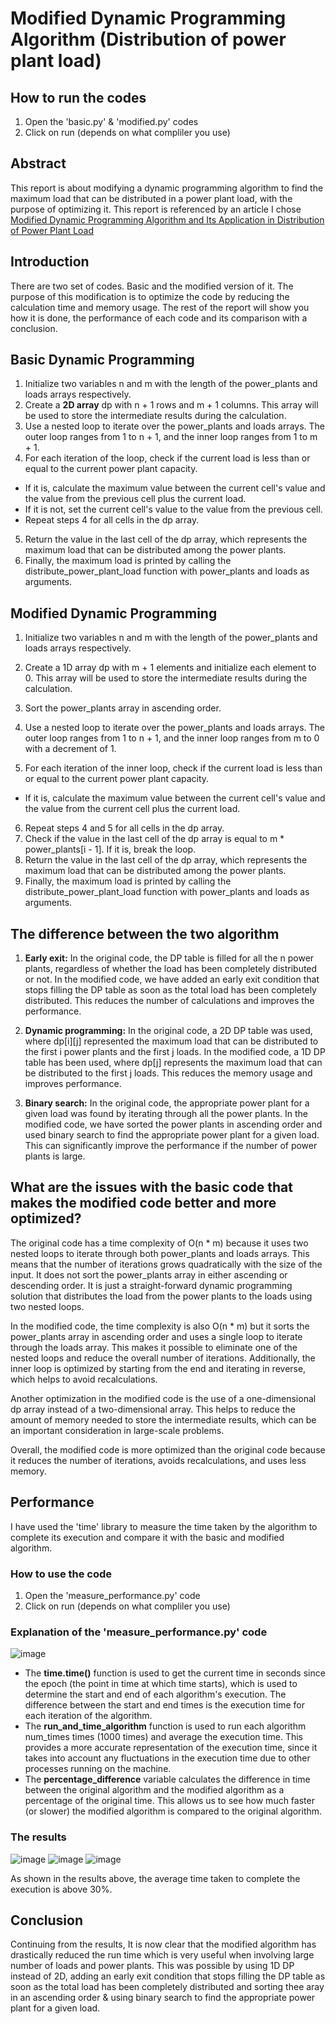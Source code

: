 # Modified Dynamic Programming Algorithm (Distribution of power plant load)

## How to run the codes
1) Open the 'basic.py' & 'modified.py' codes
2) Click on run (depends on what compliler you use)

## Abstract
This report is about modifying a dynamic programming algorithm to find the maximum load that can be distributed in a power plant load, with the purpose of optimizing it. This report is referenced by an article I chose [Modified Dynamic Programming Algorithm and Its Application in
Distribution of Power Plant Load](https://www.e3s-conferences.org/articles/e3sconf/pdf/2019/62/e3sconf_icbte2019_01005.pdf)

## Introduction
There are two set of codes. Basic and the modified version of it. The purpose of this modification is to optimize the code by reducing the calculation time and memory usage. The rest of the report will show you how it is done, the performance of each code and its comparison with a conclusion.

## Basic Dynamic Programming
1) Initialize two variables n and m with the length of the power_plants and loads arrays respectively.
2) Create a **2D array** dp with n + 1 rows and m + 1 columns. This array will be used to store the intermediate results during the calculation.
3) Use a nested loop to iterate over the power_plants and loads arrays. The outer loop ranges from 1 to n + 1, and the inner loop ranges from 1 to m + 1.
4) For each iteration of the loop, check if the current load is less than or equal to the current power plant capacity.

  - If it is, calculate the maximum value between the current cell's value and the value from the previous cell plus the current load.
  - If it is not, set the current cell's value to the value from the previous cell.
  - Repeat steps 4 for all cells in the dp array.

5) Return the value in the last cell of the dp array, which represents the maximum load that can be distributed among the power plants.
6) Finally, the maximum load is printed by calling the distribute_power_plant_load function with power_plants and loads as arguments.

## Modified Dynamic Programming
1) Initialize two variables n and m with the length of the power_plants and loads arrays respectively.

2) Create a 1D array dp with m + 1 elements and initialize each element to 0. This array will be used to store the intermediate results during the calculation.

3) Sort the power_plants array in ascending order.

4) Use a nested loop to iterate over the power_plants and loads arrays. The outer loop ranges from 1 to n + 1, and the inner loop ranges from m to 0 with a decrement of 1.

5) For each iteration of the inner loop, check if the current load is less than or equal to the current power plant capacity.

  - If it is, calculate the maximum value between the current cell's value and the value from the current cell plus the current load.

6) Repeat steps 4 and 5 for all cells in the dp array.
7) Check if the value in the last cell of the dp array is equal to m * power_plants[i - 1]. If it is, break the loop.
8) Return the value in the last cell of the dp array, which represents the maximum load that can be distributed among the power plants.
9) Finally, the maximum load is printed by calling the distribute_power_plant_load function with power_plants and loads as arguments.

## The difference between the two algorithm
1) **Early exit:** In the original code, the DP table is filled for all the n power plants, regardless of whether the load has been completely distributed or not. In the modified code, we have added an early exit condition that stops filling the DP table as soon as the total load has been completely distributed. This reduces the number of calculations and improves the performance.

2) **Dynamic programming:** In the original code, a 2D DP table was used, where dp[i][j] represented the maximum load that can be distributed to the first i power plants and the first j loads. In the modified code, a 1D DP table has been used, where dp[j] represents the maximum load that can be distributed to the first j loads. This reduces the memory usage and improves performance.

3) **Binary search:** In the original code, the appropriate power plant for a given load was found by iterating through all the power plants. In the modified code, we have sorted the power plants in ascending order and used binary search to find the appropriate power plant for a given load. This can significantly improve the performance if the number of power plants is large.

## What are the issues with the basic code that makes the modified code better and more optimized?
The original code has a time complexity of O(n * m) because it uses two nested loops to iterate through both power_plants and loads arrays. This means that the number of iterations grows quadratically with the size of the input. It does not sort the power_plants array in either ascending or descending order. It is just a straight-forward dynamic programming solution that distributes the load from the power plants to the loads using two nested loops.

In the modified code, the time complexity is also O(n * m) but it sorts the power_plants array in ascending order and uses a single loop to iterate through the loads array. This makes it possible to eliminate one of the nested loops and reduce the overall number of iterations. Additionally, the inner loop is optimized by starting from the end and iterating in reverse, which helps to avoid recalculations.

Another optimization in the modified code is the use of a one-dimensional dp array instead of a two-dimensional array. This helps to reduce the amount of memory needed to store the intermediate results, which can be an important consideration in large-scale problems.

Overall, the modified code is more optimized than the original code because it reduces the number of iterations, avoids recalculations, and uses less memory.

## Performance
I have used the 'time' library to measure the time taken by the algorithm to complete its execution and compare it with the basic and modified algorithm.
### How to use the code
1) Open the 'measure_performance.py' code
2) Click on run (depends on what compliler you use)
### Explanation of the 'measure_performance.py' code
![image](https://user-images.githubusercontent.com/106312010/217917592-7c0ef567-188c-4d39-baa1-1e2308ade286.png)

  - The **time.time()** function is used to get the current time in seconds since the epoch (the point in time at which time starts), which is used to determine the start and end of each algorithm's execution. The difference between the start and end times is the execution time for each iteration of the algorithm.
  - The **run_and_time_algorithm** function is used to run each algorithm num_times times (1000 times) and average the execution time. This provides a more accurate representation of the execution time, since it takes into account any fluctuations in the execution time due to other processes running on the machine.
  - The **percentage_difference** variable calculates the difference in time between the original algorithm and the modified algorithm as a percentage of the original time. This allows us to see how much faster (or slower) the modified algorithm is compared to the original algorithm.

### The results
![image](https://user-images.githubusercontent.com/106312010/217915898-c8e4154f-ffd9-4529-ba34-269322563a6d.png)
![image](https://user-images.githubusercontent.com/106312010/217915720-714c7e50-1617-44e4-9c6c-bf2c4349191a.png)
![image](https://user-images.githubusercontent.com/106312010/217915773-6f4999a5-2128-4e2c-a943-343427344871.png)

As shown in the results above, the average time taken to complete the execution is above 30%.

## Conclusion

Continuing from the results, It is now clear that the modified algorithm has drastically reduced the run time which is very useful when involving large number of loads and power plants. This was possible by using 1D DP instead of 2D, adding an early exit condition that stops filling the DP table as soon as the total load has been completely distributed and sorting thee aray in an ascending order & using binary search to find the appropriate power plant for a given load.





